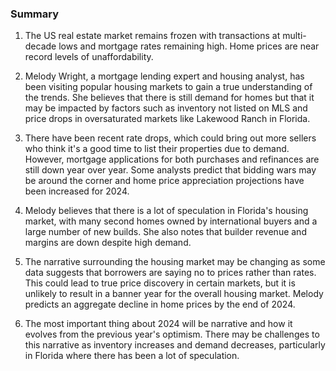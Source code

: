 ### Summary

1. The US real estate market remains frozen with transactions at multi-decade
lows and mortgage rates remaining high. Home prices are near record levels
of unaffordability.

2. Melody Wright, a mortgage lending expert and housing analyst, has
been visiting popular housing markets to gain a true understanding of the
trends. She believes that there is still demand for homes but that it may
be impacted by factors such as inventory not listed on MLS and price drops
in oversaturated markets like Lakewood Ranch in Florida.

3. There have been recent rate drops, which could bring out more sellers
who think it's a good time to list their properties due to demand. However,
mortgage applications for both purchases and refinances are still down year
over year. Some analysts predict that bidding wars may be around the corner
and home price appreciation projections have been increased for 2024.

4. Melody believes that there is a lot of speculation in Florida's housing
market, with many second homes owned by international buyers and a large
number of new builds. She also notes that builder revenue and margins are
down despite high demand.

5. The narrative surrounding the housing market may be changing as some data
suggests that borrowers are saying no to prices rather than rates. This
could lead to true price discovery in certain markets, but it is unlikely
to result in a banner year for the overall housing market. Melody predicts
an aggregate decline in home prices by the end of 2024.

6. The most important thing about 2024 will be narrative and how it evolves
from the previous year's optimism. There may be challenges to this narrative
as inventory increases and demand decreases, particularly in Florida where
there has been a lot of speculation.
